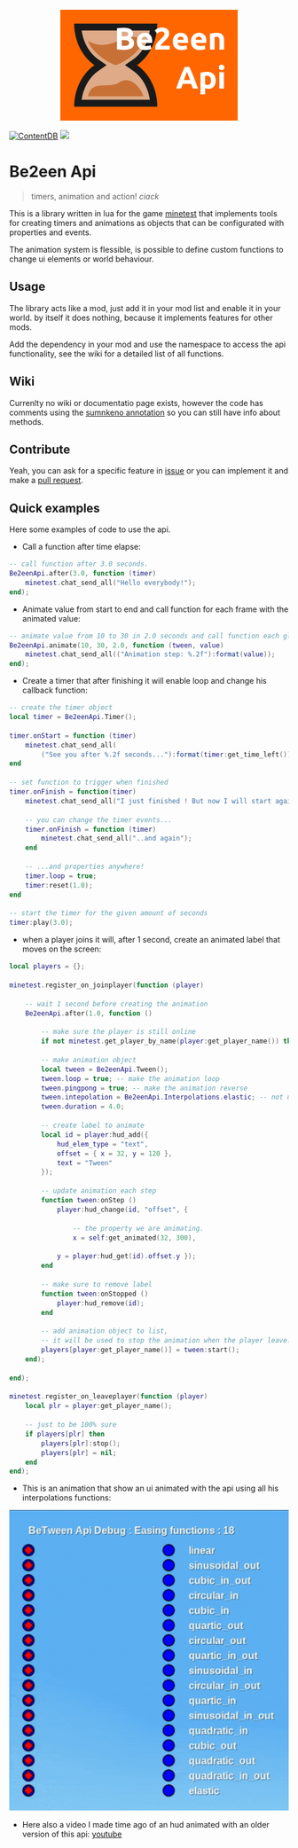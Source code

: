 
<p align=center>
	<img src="screenshot.png">
</p>

[![ContentDB](https://content.minetest.net/packages/_gianpy_/api_between/shields/downloads/)](https://content.minetest.net/packages/_gianpy_/api_between/)
![](https://img.shields.io/github/license/GianptDev/minetest-be2een-api)

# Be2een Api

> timers, animation and action! *ciack*

This is a library written in lua for the game [minetest](https://www.minetest.net/) that implements tools for creating timers and animations as objects that can be configurated with properties and events.

The animation system is flessible, is possible to define custom functions to change ui elements or world behaviour.

## Usage

The library acts like a mod, just add it in your mod list and enable it in your world. by itself it does nothing, because it implements features for other mods.

Add the dependency in your mod and use the namespace to access the api functionality, see the wiki for a detailed list of all functions.

## Wiki

Currenlty no wiki or documentatio page exists, however the code has comments using the [sumnkeno annotation](https://github.com/LuaLS/lua-language-server) so you can still have info about methods.

## Contribute

Yeah, you can ask for a specific feature in [issue](https://github.com/GianptDev/minetest-be2een-api/issues) or you can implement it and make a [pull request](https://github.com/GianptDev/minetest-be2een-api/pulls).

## Quick examples

Here some examples of code to use the api.

* Call a function after time elapse:

```lua
-- call function after 3.0 seconds.
Be2eenApi.after(3.0, function (timer)
	minetest.chat_send_all("Hello everybody!");
end);
```

* Animate value from start to end and call function for each frame with the animated value:

```lua
-- animate value from 10 to 30 in 2.0 seconds and call function each global step with value.
Be2eenApi.animate(10, 30, 2.0, function (tween, value)
	minetest.chat_send_all(("Animation step: %.2f"):format(value));
end);
```

* Create a timer that after finishing it will enable loop and change his callback function:

```lua
-- create the timer object
local timer = Be2eenApi.Timer();

timer.onStart = function (timer)
	minetest.chat_send_all(
		("See you after %.2f seconds..."):format(timer:get_time_left()));
end

-- set function to trigger when finished
timer.onFinish = function(timer)
	minetest.chat_send_all("I just finished ! But now I will start again..");

	-- you can change the timer events...
	timer.onFinish = function (timer)
		minetest.chat_send_all("..and again");
	end

	-- ...and properties anywhere!
	timer.loop = true;
	timer:reset(1.0);
end

-- start the timer for the given amount of seconds
timer:play(3.0);
```

* when a player joins it will, after 1 second, create an animated label that moves on the screen:

```lua
local players = {};

minetest.register_on_joinplayer(function (player)

	-- wait 1 second before creating the animation
	Be2eenApi.after(1.0, function ()

		-- make sure the player is still online
		if not minetest.get_player_by_name(player:get_player_name()) then return; end

		-- make animation object
		local tween = Be2eenApi.Tween();
		tween.loop = true; -- make the animation loop
		tween.pingpong = true; -- make the animation reverse
		tween.intepolation = Be2eenApi.Interpolations.elastic; -- not using boring linear animation.
		tween.duration = 4.0;

		-- create label to animate
		local id = player:hud_add({
			hud_elem_type = "text",
			offset = { x = 32, y = 120 },
			text = "Tween"
		});

		-- update animation each step
		function tween:onStep ()
			player:hud_change(id, "offset", {

				-- the property we are animating.
				x = self:get_animated(32, 300),
			
			y = player:hud_get(id).offset.y });
		end

		-- make sure to remove label
		function tween:onStopped ()
			player:hud_remove(id);
		end

		-- add animation object to list,
		-- it will be used to stop the animation when the player leave.
		players[player:get_player_name()] = tween:start();
	end);

end);

minetest.register_on_leaveplayer(function (player)
	local plr = player:get_player_name();

	-- just to be 100% sure
	if players[plr] then
		players[plr]:stop();
		players[plr] = nil;
	end
end);
```

* This is an animation that show an ui animated with the api using all his interpolations functions:

<p align=center>
	<img src="_assets/showcase.gif">
</p>

* Here also a video I made time ago of an hud animated with an older version of this api: [youtube](https://www.youtube.com/watch?v=FzuNvx5aFR8)
